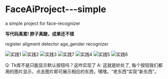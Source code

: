 # FaceAiProject---simple
a simple project for face-recognizer

**写代码真累! 脖子真酸，成果还不错**

register
aligment
detector
age_gender
recognizer

![实践1](https://github.com/Huquanquanquan/FaceAiProject---simple/assets/76892080/5251c67e-fc5e-4318-9dc0-a8e2cf4f6dbf)
![实践2](https://github.com/Huquanquanquan/FaceAiProject---simple/assets/76892080/5834d9be-fce8-4281-b3da-0d8359e56d77)
![实践3](https://github.com/Huquanquanquan/FaceAiProject---simple/assets/76892080/f89adfea-6b3b-4ef1-93b5-4d7438a77b74)
![实践7](https://github.com/Huquanquanquan/FaceAiProject---simple/assets/76892080/21f910de-ff95-42d8-bfc9-85d7a50028a9)
![实践4](https://github.com/Huquanquanquan/FaceAiProject---simple/assets/76892080/3030914d-6d4b-4afb-b5fb-c19d15cba6c0)
![实践5](https://github.com/Huquanquanquan/FaceAiProject---simple/assets/76892080/1ccac91e-63a4-4e30-8882-d20a27a7b77c)
![实践6](https://github.com/Huquanquanquan/FaceAiProject---simple/assets/76892080/25237d30-fec4-4cd1-8fcf-6665af635f95)

Q: Tk库不是只能显示默认按钮吗？这咋实现了
A: 这就是妙处了, 每个按钮我们都用的图片显示，点击图片即可展示相应的东西，嘿嘿。“老东西”实现“新东西”。
